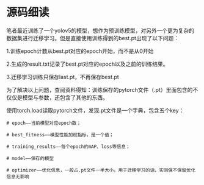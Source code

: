# 源码细读

笔者最近训练了一个yolov5的模型，想作为预训练模型，对另外一个更为复杂的数据集进行迁移学习。但是直接使用训练得到的best.pt出现了以下问题：

1.训练epoch计数从best.pt对应的epoch开始，而不是从0开始

2.生成的result.txt记录了best.pt对应的epoch以及之前的训练结果。

3.迁移学习训练只保存last.pt，不再保存best.pt

为了解决以上问题，查阅资料得知：训练保存的pytorch文件（.pt）里面包含的不仅仅是模型与参数，还包含了其他的东西。

使用torch.load读取pytorch文件，发现.pt文件是一个字典，包含五个key：

    # epoch——当前模型对应epoch数；

    # best_fitness——模型性能加权指标，是一个值；

    # training_results——每个epoch的mAP、loss等信息；

    # model——保存的模型

    # optimizer——优化信息，一般占.pt文件一半大小。用于迁移学习的话，实测保不保留优化信息无影响
